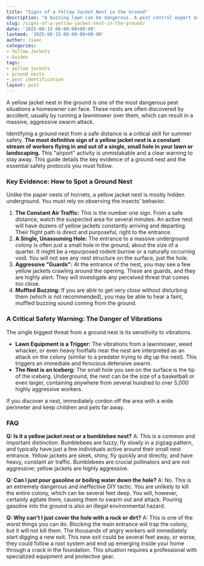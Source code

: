 ```yaml
---
title: "Signs of a Yellow Jacket Nest in the Ground"
description: "A buzzing lawn can be dangerous. A pest control expert explains the key signs of a yellow jacket ground nest, how to identify it, and the critical safety warnings you must follow."
slug: /signs-of-a-yellow-jacket-nest-in-the-ground/
date: '2025-08-15 00-00-00+00-00'
lastmod: '2025-08-15 00-00-00+00-00'
author: Isaac
categories:
- Yellow Jackets
- Guides
tags:
- yellow jackets
- ground nests
- pest identification
layout: post
---
```

A yellow jacket nest in the ground is one of the most dangerous pest situations a homeowner can face. These nests are often discovered by accident, usually by running a lawnmower over them, which can result in a massive, aggressive swarm attack.

Identifying a ground nest from a safe distance is a critical skill for summer safety. **The most definitive sign of a yellow jacket nest is a constant stream of workers flying in and out of a single, small hole in your lawn or landscaping.** This "airport" activity is unmistakable and a clear warning to stay away. This guide details the key evidence of a ground nest and the essential safety protocols you must follow.

### Key Evidence: How to Spot a Ground Nest

Unlike the paper nests of hornets, a yellow jacket nest is mostly hidden underground. You must rely on observing the insects' behavior.

1.  **The Constant Air Traffic:** This is the number one sign. From a safe distance, watch the suspected area for several minutes. An active nest will have dozens of yellow jackets constantly arriving and departing. Their flight path is direct and purposeful, right to the entrance.
2.  **A Single, Unassuming Hole:** The entrance to a massive underground colony is often just a small hole in the ground, about the size of a quarter. It might be a repurposed rodent burrow or a naturally occurring void. You will not see any nest structure on the surface, just the hole.
3.  **Aggressive "Guards":** At the entrance of the nest, you may see a few yellow jackets crawling around the opening. These are guards, and they are highly alert. They will investigate any perceived threat that comes too close.
4.  **Muffled Buzzing:** If you are able to get very close without disturbing them (which is not recommended), you may be able to hear a faint, muffled buzzing sound coming from the ground.

### A Critical Safety Warning: The Danger of Vibrations

The single biggest threat from a ground nest is its sensitivity to vibrations.

*   **Lawn Equipment is a Trigger:** The vibrations from a lawnmower, weed whacker, or even heavy footfalls near the nest are interpreted as an attack on the colony (similar to a predator trying to dig up the nest). This triggers an immediate and ferocious defensive swarm.
*   **The Nest is an Iceberg:** The small hole you see on the surface is the tip of the iceberg. Underground, the nest can be the size of a basketball or even larger, containing anywhere from several hundred to over 5,000 highly aggressive workers.

If you discover a nest, immediately cordon off the area with a wide perimeter and keep children and pets far away.

### FAQ

**Q: Is it a yellow jacket nest or a bumblebee nest?**
A: This is a common and important distinction. Bumblebees are fuzzy, fly slowly in a zigzag pattern, and typically have just a few individuals active around their small nest entrance. Yellow jackets are sleek, shiny, fly quickly and directly, and have heavy, constant air traffic. Bumblebees are crucial pollinators and are not aggressive; yellow jackets are highly aggressive.

**Q: Can I just pour gasoline or boiling water down the hole?**
A: No. This is an extremely dangerous and ineffective DIY tactic. You are unlikely to kill the entire colony, which can be several feet deep. You will, however, certainly agitate them, causing them to swarm out and attack. Pouring gasoline into the ground is also an illegal environmental hazard.

**Q: Why can't I just cover the hole with a rock or dirt?**
A: This is one of the worst things you can do. Blocking the main entrance will trap the colony, but it will not kill them. The thousands of angry workers will immediately start digging a new exit. This new exit could be several feet away, or worse, they could follow a root system and end up emerging inside your home through a crack in the foundation. This situation requires a professional with specialized equipment and protective gear.